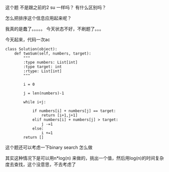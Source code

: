 这个题 不是跟之前的2 su 一样吗？ 有什么区别吗？

怎么把排序这个信息应用起来呢？ 

我真的是蠢了。。。。。  今天状态不好，不刷题了。。。

今天起来，代码一次ac

```
class Solution(object):
    def twoSum(self, numbers, target):
        """
        :type numbers: List[int]
        :type target: int
        :rtype: List[int]
        """
        
        i = 0
        
        j = len(numbers)-1
        
        while i<j:
            
            if numbers[i] + numbers[j] == target:
                return [i+1,j+1]
            elif numbers[i] + numbers[j] > target:
                j -=1
            else:
                i +=1
        return []
```


这个题还可以考虑一下binary search 怎么做

其实这种情况下是可以用n*log(n) 来做的，挑出一个值，然后用log(n)的时间复杂度去查找，这个没意思，不去考虑了